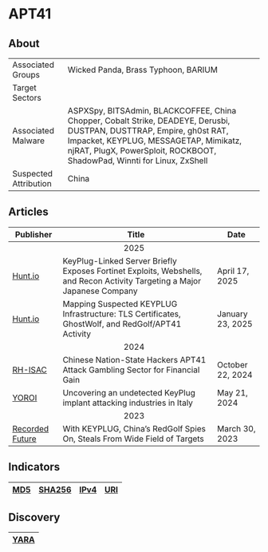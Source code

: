 <h1>APT41</h1>

<h2>About</h2>
<table>
  <tr>
    <td>Associated Groups</td>
    <td>Wicked Panda, Brass Typhoon, BARIUM</td>
  </tr>
  <tr>
    <td>Target Sectors</td>
    <td></td>
  </tr>
  <tr>
    <td>Associated Malware</td>
    <td>ASPXSpy, BITSAdmin, BLACKCOFFEE, China Chopper, Cobalt Strike, DEADEYE, Derusbi, DUSTPAN, DUSTTRAP, Empire, gh0st RAT, Impacket, KEYPLUG, MESSAGETAP, Mimikatz, njRAT, PlugX, PowerSploit, ROCKBOOT, ShadowPad, Winnti for Linux, ZxShell</td>
  </tr>
  <tr>
    <td>Suspected Attribution</td>
    <td>China</td>
  </tr>
</table>

<h2>Articles</h2>
<table>
  <thead>
    <tr>
      <th>Publisher</th>
      <th>Title</th>
      <th>Date</th>
    </tr>
  </thead>
  <tbody>
    <tr>
      <td colspan="100" align="center">2025</td>
    </tr>
    <tr>
      <td>
        <a href="https://hunt.io/blog/keyplug-server-exposes-fortinet-exploits-webshells">Hunt.io</a>
      </td>
      <td>KeyPlug-Linked Server Briefly Exposes Fortinet Exploits, Webshells, and Recon Activity Targeting a Major Japanese Company</td>
      <td>April 17, 2025</td>
    </tr>
    <tr>
      <td>
        <a href="https://hunt.io/blog/keyplug-infrastructure-tls-certificates-ghostwolf-activity">Hunt.io</a>
      </td>
      <td>Mapping Suspected KEYPLUG Infrastructure: TLS Certificates, GhostWolf, and RedGolf/APT41 Activity</td>
      <td>January 23, 2025</td>
    </tr>
    <tr>
      <td colspan="100" align="center">2024</td>
    </tr>
    <tr>
      <td>
        <a href="https://rhisac.org/threat-intelligence/chinese-nation-state-hackers-apt41-attack-gambling-sector-for-financial-gain/">RH-ISAC</a>
      </td>
      <td>Chinese Nation-State Hackers APT41 Attack Gambling Sector for Financial Gain</td>
      <td>October 22, 2024</td>
    </tr>
    <tr>
      <td>
        <a href="https://yoroi.company/research/uncovering-an-undetected-keyplug-implant-attacking-industries-in-italy/">YOROI</a>
      </td>
      <td>Uncovering an undetected KeyPlug implant attacking industries in Italy</td>
      <td>May 21, 2024</td>
    </tr>
    <tr>
      <td colspan="100" align="center">2023</td>
    </tr>
    <tr>
      <td>
        <a href="https://go.recordedfuture.com/hubfs/reports/cta-2023-0330.pdf">Recorded Future</a>
      </td>
      <td>With KEYPLUG, China’s RedGolf Spies On, Steals From Wide Field of Targets</td>
      <td>March 30, 2023</td>
    </tr>
  </tbody>
</table>


<h2>Indicators</h2>
<table>
  <thead>
    <tr>
      <th>
        <a href="https://github.com/PudgyDragon/Threat-Intel/blob/main/All/APT41/samples.md5">MD5</a>
      </th>
      <th>
        <a href="https://github.com/PudgyDragon/Threat-Intel/blob/main/All/APT41/samples.sha256">SHA256</a>
      </th>
      <th>
        <a href="https://github.com/PudgyDragon/Threat-Intel/blob/main/All/APT41/IPv4.txt">IPv4</a>
      </th>
      <th>
        <a href="https://github.com/PudgyDragon/Threat-Intel/blob/main/All/APT41/uri.txt">URI</a>
      </th>      
    </tr>
  </thead>
</table>


<h2>Discovery</h2>
<table>
  <thead>
    <tr>
      <th>
        <a href="https://github.com/PudgyDragon/Threat-Intel/blob/main/All/APT41/rules.yara">YARA</a>
      </th>
   </tr>
  </thead>
</table>
